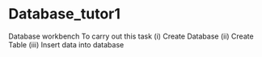 # Database_tutor1
Database workbench To carry out this task (i) Create Database (ii) Create Table (iii) Insert data into database
